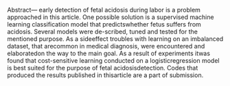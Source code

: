 Abstract— early  detection  of  fetal  acidosis  during  labor  is  a problem  approached  in  this  article.  One  possible  solution  is a supervised  machine  learning  classification  model  that  predictswhether  fetus  suffers  from  acidosis.  Several  models  were  de-scribed,  tuned  and  tested  for  the  mentioned  purpose.  As  a  sideeffect troubles with learning on an imbalanced dataset, that arecommon in medical diagnosis, were encountered and elaboratedon  the  way  to  the  main  goal.  As  a  result  of  experiments  itwas  found  that  cost-sensitive  learning  conducted  on  a  logisticregression  model  is  best  suited  for  the  purpose  of  fetal  acidosisdetection.  Codes  that  produced  the  results  published  in  thisarticle  are  a  part  of  submission.

